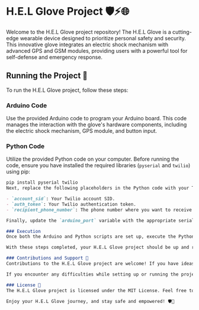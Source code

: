 # H.E.L Glove Project 🛡️⚡🌐

Welcome to the H.E.L Glove project repository! The H.E.L Glove is a cutting-edge wearable device designed to prioritize personal safety and security. This innovative glove integrates an electric shock mechanism with advanced GPS and GSM modules, providing users with a powerful tool for self-defense and emergency response.

## Running the Project 🚀

To run the H.E.L Glove project, follow these steps:

### Arduino Code
Use the provided Arduino code to program your Arduino board. This code manages the interaction with the glove's hardware components, including the electric shock mechanism, GPS module, and button input.

### Python Code
Utilize the provided Python code on your computer. Before running the code, ensure you have installed the required libraries (`pyserial` and `twilio`) using pip:

```markdown
pip install pyserial twilio
Next, replace the following placeholders in the Python code with your Twilio credentials and recipient phone number:

- `account_sid`: Your Twilio account SID.
- `auth_token`: Your Twilio authentication token.
- `recipient_phone_number`: The phone number where you want to receive emergency alerts.

Finally, update the `arduino_port` variable with the appropriate serial port to which your Arduino board is connected.

### Execution
Once both the Arduino and Python scripts are set up, execute the Python script. It will establish a serial connection with the Arduino board, monitor the glove's button input, and send SMS alerts using Twilio when an emergency signal is received from the glove.

With these steps completed, your H.E.L Glove project should be up and running, providing you with enhanced personal safety and security. Stay safe!

### Contributions and Support 🤝
Contributions to the H.E.L Glove project are welcome! If you have ideas for improvements or would like to report issues, feel free to open an issue or pull request in this repository.

If you encounter any difficulties while setting up or running the project, don't hesitate to reach out for support. We're here to help you make the most of your H.E.L Glove experience.

### License 📜
The H.E.L Glove project is licensed under the MIT License. Feel free to use, modify, and distribute the code for personal or commercial projects.

Enjoy your H.E.L Glove journey, and stay safe and empowered! 🛡️💪
